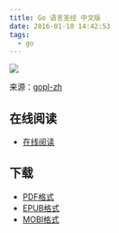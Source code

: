 ```yaml
---
title: Go 语言圣经 中文版
date: 2016-01-10 14:42:53
tags:
  - go
---
```


![](https://ek8whxe.cloudimg.io/s/cdn/x/https://www.gitbook.com/content/book/wizardforcel/gopl-zh/cover_middle.jpg?v=12.0.4)

来源：[gopl-zh](http://github.com/golang-china/gopl-zh)

<!--more-->

## 在线阅读 ##

+ [在线阅读](https://www.gitbook.com/book/wizardforcel/gopl-zh/details)

## 下载 ##

+ [PDF格式](https://www.gitbook.com/download/pdf/book/wizardforcel/gopl-zh)
+ [EPUB格式](https://www.gitbook.com/download/epub/book/wizardforcel/gopl-zh)
+ [MOBI格式](https://www.gitbook.com/download/mobi/book/wizardforcel/gopl-zh)